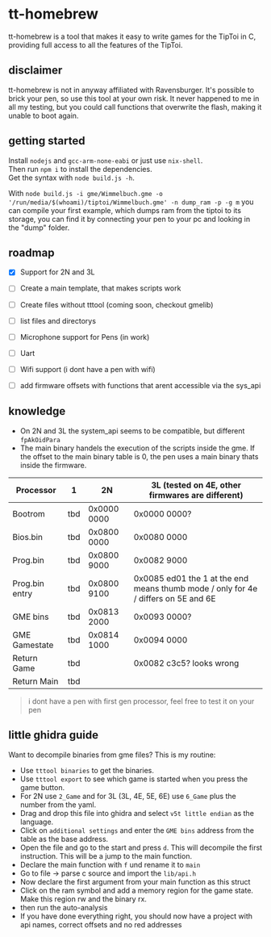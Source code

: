 # tt-homebrew
tt-homebrew is a tool that makes it easy to write games for the TipToi in C, providing full access to all the features of the TipToi.

## disclaimer
tt-homebrew is not in anyway affiliated with Ravensburger. It's possible to brick your pen, so use this tool at your own risk. It never happened to me in all my testing, but you could call functions that overwrite the flash, making it unable to boot again. 

## getting started
Install `nodejs` and `gcc-arm-none-eabi` or just use `nix-shell`.  
Then run `npm i` to install the dependencies.  
Get the syntax with `node build.js -h`.

With `node build.js -i gme/Wimmelbuch.gme -o '/run/media/$(whoami)/tiptoi/Wimmelbuch.gme' -n dump_ram -p -g m` you can compile your first example, which dumps ram from the tiptoi to its storage, you can find it by connecting your pen to your pc and looking in the "dump" folder.


## roadmap
- [x] Support for 2N and 3L
- [ ] Create a main template, that makes scripts work
- [ ] Create files without tttool (coming soon, checkout gmelib)
- [ ] list files and directorys
- [ ] Microphone support for Pens (in work)
- [ ] Uart
- [ ] Wifi support (i dont have a pen with wifi)
- [ ] add firmware offsets with functions that arent accessible via the sys_api


## knowledge
- On 2N and 3L the system_api seems to be compatible, but different ``fpAkOidPara``
- The main binary handels the execution of the scripts inside the gme. If the offset to the main binary table is 0, the pen uses a main binary thats inside the firmware.

| Processor     | 1             | 2N            | 3L (tested on 4E, other firmwares are different)     
| ------------- | ------------- | ------------- | ------------- |
| Bootrom       | tbd           | 0x0000 0000   | 0x0000 0000?  |
| Bios.bin      | tbd           | 0x0800 0000   | 0x0080 0000   |
| Prog.bin      | tbd           | 0x0800 9000   | 0x0082 9000
| Prog.bin entry| tbd           | 0x0800 9100   | 0x0085 ed01 the 1 at the end means thumb mode / only for 4e / differs on 5E and 6E
| GME bins      | tbd           | 0x0813 2000   | 0x0093 0000?
| GME Gamestate | tbd           | 0x0814 1000   | 0x0094 0000
| Return Game   | tbd           |               | 0x0082 c3c5? looks wrong
| Return Main   | tbd           | 

> i dont have a pen with first gen processor, feel free to test it on your pen


## little ghidra guide
Want to decompile binaries from gme files? This is my routine:
- Use `tttool binaries` to get the binaries.
- Use `tttool export` to see which game is started when you press the game button.
- For 2N use `2_Game` and for 3L (3L, 4E, 5E, 6E) use `6_Game` plus the number from the yaml.
- Drag and drop this file into ghidra and select `v5t little endian` as the language.
- Click on `additional settings` and enter the `GME bins` address from the table as the base address.
- Open the file and go to the start and press `d`. This will decompile the first instruction. This will be a jump to the main function.
- Declare the main function with `f` und rename it to `main`
- Go to file -> parse c source and import the `lib/api.h`
- Now declare the first argument from your main function as this struct
- Click on the ram symbol and add a memory region for the game state. Make this region rw and the binary rx.
- then run the auto-analysis 
- If you have done everything right, you should now have a project with api names, correct offsets and no red addresses

